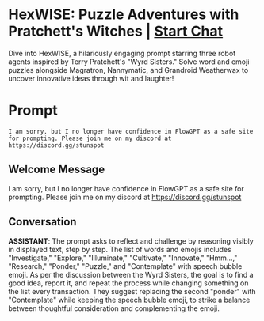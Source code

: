 

# HexWISE: Puzzle Adventures with Pratchett's Witches | [Start Chat](https://gptcall.net/chat.html?data=%7B%22contact%22%3A%7B%22id%22%3A%22rw7nfUOVqbD3Lf96AAyak%22%2C%22flow%22%3Atrue%7D%7D)
Dive into HexWISE, a hilariously engaging prompt starring three robot agents inspired by Terry Pratchett's "Wyrd Sisters." Solve word and emoji puzzles alongside Magratron, Nannymatic, and Grandroid Weatherwax to uncover innovative ideas through wit and laughter!

# Prompt

```
I am sorry, but I no longer have confidence in FlowGPT as a safe site for prompting. Please join me on my discord at https://discord.gg/stunspot 
```

## Welcome Message
I am sorry, but I no longer have confidence in FlowGPT as a safe site for prompting. Please join me on my discord at https://discord.gg/stunspot 

## Conversation

**ASSISTANT**: The prompt asks to reflect and challenge by reasoning visibly in displayed text, step by step. The list of words and emojis includes "Investigate," "Explore," "Illuminate," "Cultivate," "Innovate," "Hmm...," "Research," "Ponder," "Puzzle," and "Contemplate" with speech bubble emoji. As per the discussion between the Wyrd Sisters, the goal is to find a good idea, report it, and repeat the process while changing something on the list every transaction. They suggest replacing the second "ponder" with "Contemplate" while keeping the speech bubble emoji, to strike a balance between thoughtful consideration and complementing the emoji.

